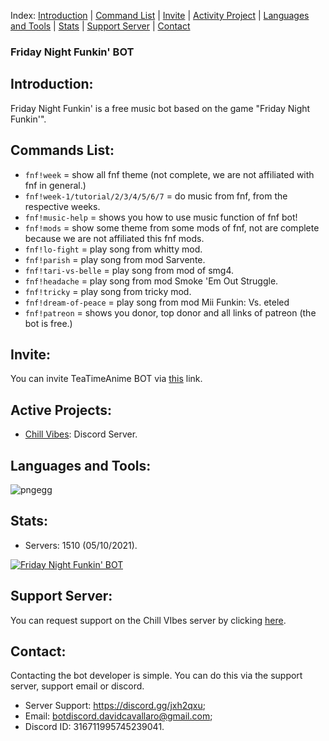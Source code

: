Index: [Introduction](https://github.com/Chill-Vabes/Friday-Night-Funkin-BOT#introduction) | [Command List](https://github.com/Chill-Vabes/Friday-Night-Funkin-BOT#Command-List) | [Invite](https://github.com/Chill-Vabes/Friday-Night-Funkin-BOT#Invite) | [Activity Project](https://github.com/Chill-Vabes/Friday-Night-Funkin-BOT#active-projects) | [Languages and Tools](https://github.com/Chill-Vabes/Friday-Night-Funkin-BOT#languages-and-tools) |  [Stats](https://github.com/Chill-Vabes/Friday-Night-Funkin-BOT#stats) | [Support Server](https://github.com/Chill-Vabes/Friday-Night-Funkin-BOT#support-server) | [Contact](https://github.com/Chill-Vabes/Friday-Night-Funkin-BOT#contact)

### Friday Night Funkin' BOT

<h2 align="left">Introduction:</h2>

Friday Night Funkin' is a free music bot based on the game "Friday Night Funkin'".

<h2 align="left">Commands List:</h2>

- `fnf!week` = show all fnf theme (not complete, we are not affiliated with fnf in general.) 
- `fnf!week-1/tutorial/2/3/4/5/6/7` = do music from fnf, from the respective weeks.
- `fnf!music-help` = shows you how to use music function of fnf bot!
- `fnf!mods` = show some theme from some mods of fnf,  not are complete because we are not affiliated this fnf mods. 
- `fnf!lo-fight` = play song from whitty mod. 
- `fnf!parish` = play song from mod Sarvente. 
- `fnf!tari-vs-belle` = play song from mod of smg4. 
- `fnf!headache` = play song from mod Smoke 'Em Out Struggle. 
- `fnf!tricky` = play song from tricky mod.
- `fnf!dream-of-peace` = play song from mod Mii Funkin: Vs. eteled
- `fnf!patreon` = shows you donor, top donor and all links of patreon (the bot is free.) 

<h2 align="left">Invite:</h2>

You can invite TeaTimeAnime BOT via [this](https://discord.com/oauth2/authorize?client_id=840217202862325780&scope=bot%20applications.commands&permissions=517580640000) link.

<h2 align="left">Active Projects:</h2>

- [Chill Vibes](https://discord.gg/jxh2qxu): Discord Server.

<h2 align="left">Languages and Tools:</h2>

![pngegg](https://user-images.githubusercontent.com/68825684/122969365-d8233400-d38c-11eb-97b2-f291b5e76619.png)

<h2 align="left">Stats:</h2>

- Servers: 1510 (05/10/2021).

<a href="https://top.gg/bot/840217202862325780">
  <img src="https://top.gg/api/widget/840217202862325780.svg" alt="Friday Night Funkin' BOT" />
  </a>

<h2 align="left">Support Server:</h2>

You can request support on the Chill VIbes server by clicking [here](https://discord.gg/jxh2qxu).

<h2 align="left">Contact:</h2>

Contacting the bot developer is simple. You can do this via the support server, support email or discord.
- Server Support: https://discord.gg/jxh2qxu;
- Email: botdiscord.davidcavallaro@gmail.com;
- Discord ID: 316711995745239041.
